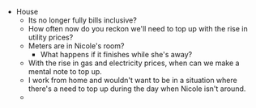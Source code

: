 - House
	- Its no longer fully bills inclusive?
	- How often now do you reckon we'll need to top up with the rise in utility prices?
	- Meters are in Nicole's room?
		- What happens if it finishes while she's away?
	- With the rise in gas and electricity prices, when can we make a mental note to top up.
	- I work from home and wouldn't want to be in a situation where there's a need to top up during the day when Nicole isn't around.
	-